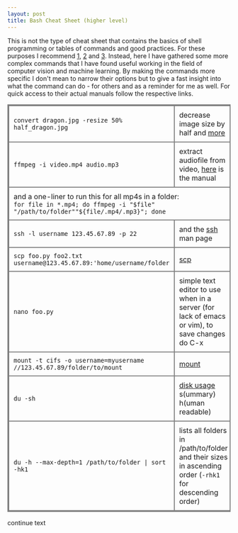 ```yaml
---
layout: post
title: Bash Cheat Sheet (higher level) 
---
```


This is not the type of cheat sheet that contains the basics of shell programming or tables of commands and good practices. For these purposes I recommend [1](http://johnstowers.co.nz/pages/bash-cheat-sheet.html), [2](https://learncodethehardway.org/unix/bash_cheat_sheet.pdf) and [3](https://gist.github.com/LeCoupa/122b12050f5fb267e75f). 
Instead, here I have gathered some more complex commands that I have found useful working in the field of computer vision and machine learning. By making the commands more specific I don't mean to narrow their options but to give a fast insight into what the command can do - for others and as a reminder for me as well. For quick access to their actual manuals follow the respective links.

<font size="2">
<style>
table, th, td {
    border: 2px solid grey;
    border-collapse: collapse;
}
th, td {
    padding: 10px;
}
</style>
<table>
  <col width="67%">
  <col width="33%">
  <tr>
    <td><code>convert dragon.jpg -resize 50% half_dragon.jpg</code></td>
    <td>  decrease image size by half and <a href="http://www.imagemagick.org/Usage/resize/">more</a></td>
  </tr>
  <tr>
    <td><code>ffmpeg -i video.mp4 audio.mp3</code></td>
    <td>extract audiofile from video, <a href="http://ffmpeg.org/ffmpeg.html">here</a> is the manual</td>
  </tr>
  <tr>
    <td colspan="2">and a one-liner to run this for all mp4s in a folder:<br><code>for file in *.mp4; do ffmpeg -i "$file" "/path/to/folder""${file/.mp4/.mp3}"; done</code></td>
  </tr>
  <tr>
    <td><code>ssh -l username 123.45.67.89 -p 22</code></td>
    <td>and the <a href="https://linux.die.net/man/1/ssh">ssh</a> man page</td>
  </tr>
  <tr>
    <td><code>scp foo.py foo2.txt username@123.45.67.89:'home/username/folder</code></td>
    <td><a href="https://ss64.com/bash/scp.html">scp</a></td>
  </tr>
  <tr>
    <td><code>nano foo.py</code></td>
    <td>simple text editor to use when in a server (for lack of emacs or vim), to save changes do C-x</td>
  </tr>
  <tr>
    <td><code>mount -t cifs -o username=myusername //123.45.67.89/folder/to/mount</code></td>
    <td><a href="https://ss64.com/bash/mount.html">mount</a></td>
  </tr>
  <tr>
    <td><code>du -sh</code></td>
    <td><a href="https://linux.die.net/man/1/du">disk usage</a> s(ummary) h(uman readable)</td>
  </tr>
  <tr>
    <td><code>du -h --max-depth=1 /path/to/folder | sort -hk1</code></td>
    <td>lists all folders in /path/to/folder and their sizes in ascending order (<code>-rhk1</code> for descending order)</td>
  </tr>
  
</table>  
</font>



continue text



